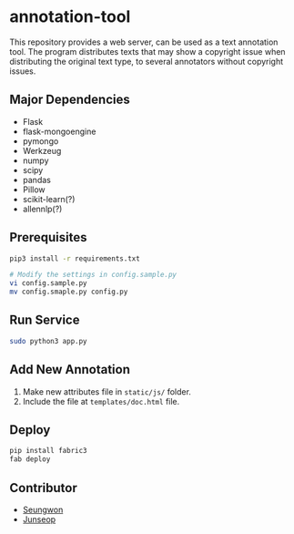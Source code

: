 # annotation-tool

This repository provides a web server, can be used as a text annotation tool.
The program distributes texts that may show a copyright issue when distributing the original text type, to several annotators without copyright issues.

## Major Dependencies

- Flask
- flask-mongoengine
- pymongo
- Werkzeug
- numpy
- scipy
- pandas
- Pillow
- scikit-learn(?)
- allennlp(?)

## Prerequisites

```bash
pip3 install -r requirements.txt

# Modify the settings in config.sample.py
vi config.sample.py
mv config.smaple.py config.py
```

## Run Service

```bash
sudo python3 app.py
```

## Add New Annotation

1. Make new attributes file in `static/js/` folder.
2. Include the file at `templates/doc.html` file.

## Deploy

```bash
pip install fabric3
fab deploy
```

## Contributor

- [Seungwon](http://nlp.kaist.ac.kr/~swyoon)
- [Junseop](https://github.com/gaonnr)

